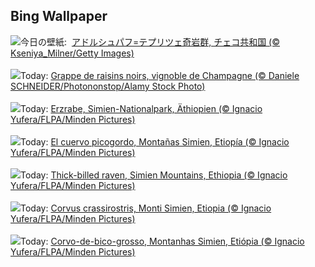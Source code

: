 ## Bing Wallpaper
![](https://www.bing.com/th?id=OHR.TepliceRocks_JA-JP4817805390_UHD.jpg&w=1000)今日の壁紙: &nbsp;[アドルシュパフ=テプリツェ奇岩群, チェコ共和国 (© Kseniya_Milner/Getty Images)](https://www.bing.com/th?id=OHR.TepliceRocks_JA-JP4817805390_UHD.jpg)
<br><br/>
![](https://www.bing.com/th?id=OHR.ChampagneDay_FR-FR1389141387_UHD.jpg&w=1000)Today: [Grappe de raisins noirs, vignoble de Champagne (© Daniele SCHNEIDER/Photononstop/Alamy Stock Photo)](https://www.bing.com/th?id=OHR.ChampagneDay_FR-FR1389141387_UHD.jpg)
<br><br/>
![](https://www.bing.com/th?id=OHR.AfricanRaven_DE-DE9134207646_UHD.jpg&w=1000)Today: [Erzrabe, Simien-Nationalpark, Äthiopien (© Ignacio Yufera/FLPA/Minden Pictures)](https://www.bing.com/th?id=OHR.AfricanRaven_DE-DE9134207646_UHD.jpg)
<br><br/>
![](https://www.bing.com/th?id=OHR.AfricanRaven_ES-ES0390865860_UHD.jpg&w=1000)Today: [El cuervo picogordo, Montañas Simien, Etiopía (© Ignacio Yufera/FLPA/Minden Pictures)](https://www.bing.com/th?id=OHR.AfricanRaven_ES-ES0390865860_UHD.jpg)
<br><br/>
![](https://www.bing.com/th?id=OHR.AfricanRaven_EN-GB3785387714_UHD.jpg&w=1000)Today: [Thick-billed raven, Simien Mountains, Ethiopia (© Ignacio Yufera/FLPA/Minden Pictures)](https://www.bing.com/th?id=OHR.AfricanRaven_EN-GB3785387714_UHD.jpg)
<br><br/>
![](https://www.bing.com/th?id=OHR.AfricanRaven_IT-IT9701842647_UHD.jpg&w=1000)Today: [Corvus crassirostris, Monti Simien, Etiopia (© Ignacio Yufera/FLPA/Minden Pictures)](https://www.bing.com/th?id=OHR.AfricanRaven_IT-IT9701842647_UHD.jpg)
<br><br/>
![](https://www.bing.com/th?id=OHR.AfricanRaven_PT-BR7550569316_UHD.jpg&w=1000)Today: [Corvo-de-bico-grosso, Montanhas Simien, Etiópia (© Ignacio Yufera/FLPA/Minden Pictures)](https://www.bing.com/th?id=OHR.AfricanRaven_PT-BR7550569316_UHD.jpg)
<br><br/>
